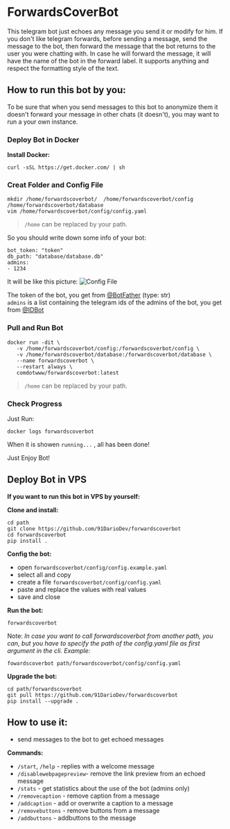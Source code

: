 # ForwardsCoverBot

This telegram bot just echoes any message you send it or modify for him. If you don't like telegram forwards, before sending a message, send the message to the bot, then forward the message that the bot returns to the user you were chatting with. In case he will forward the message, it will have the name of the bot in the forward label. It supports anything and respect the formatting style of the text.

## How to run this bot by you:
To be sure that when you send messages to this bot to anonymize them it doesn't forward your message in other chats (it doesn't), you may want to run a your own instance.

### Deploy Bot in Docker
**Install Docker:**
```
curl -sSL https://get.docker.com/ | sh
```
### Creat Folder and Config File
```
mkdir /home/forwardscoverbot/  /home/forwardscoverbot/config /home/forwardscoverbot/database
vim /home/forwardscoverbot/config/config.yaml
```
> `/home` can be replaced by your path.

So you should write down some info of your bot:
```
bot_token: "token"
db_path: "database/database.db"
admins: 
- 1234
```
It will be like this picture: 
![Config File](https://i.imgur.com/UQtKZpu.png)

The token of the bot, you get from [@BotFather](https://t.me/BotFather) (type: str) <br>
`admins` is a list containing the telegram ids of the admins of the bot,  you get from [@IDBot](https://t.me/myidbot)

### Pull and Run Bot
```
docker run -dit \
   -v /home/forwardscoverbot/config:/forwardscoverbot/config \
   -v /home/forwardscoverbot/database:/forwardscoverbot/database \
   --name forwardscoverbot \
   --restart always \
   comdotwww/forwardscoverbot:latest
```
> `/home` can be replaced by your path.

### Check Progress
Just Run:
```
docker logs forwardscoverbot
```
When it is showen  `running...` , all has been done! 

Just Enjoy Bot!


## Deploy Bot in VPS

**If you want to run this bot  in VPS by yourself:**

**Clone and install:**
```
cd path
git clone https://github.com/91DarioDev/forwardscoverbot
cd forwardscoverbot
pip install .
```

**Config the bot:**
- open `forwardscoverbot/config/config.example.yaml`
- select all and copy
- create a file `forwardscoverbot/config/config.yaml`
- paste and replace the values with real values
- save and close

**Run the bot:**
```
forwardscoverbot
```
Note: _In case you want to call forwardscoverbot from another path, you can, but you have to specify the path of the config.yaml file as first argument in the cli.
Example:_

```
fowardscoverbot path/forwardscoverbot/config/config.yaml
```

**Upgrade the bot:**
```
cd path/forwardscoverbot
git pull https://github.com/91DarioDev/forwardscoverbot
pip install --upgrade .
```

## How to use it:

- send messages to the bot to get echoed messages

**Commands:**

- `/start`, `/help` - replies with a welcome message
- `/disablewebpagepreview`- remove the link preview from an echoed message
- `/stats` - get statistics about the use of the bot (admins only)
- `/removecaption` - remove caption from a message
- `/addcaption` - add or overwrite a caption to a message
- `/removebuttons` - remove buttons from a message
- `/addbuttons` - addbuttons to the message
